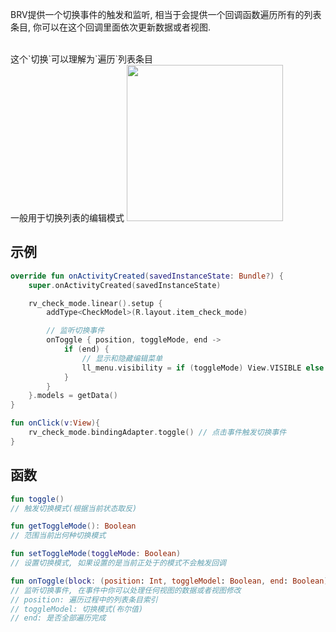 BRV提供一个切换事件的触发和监听, 相当于会提供一个回调函数遍历所有的列表条目, 你可以在这个回调里面依次更新数据或者视图.

<br>
这个`切换`可以理解为`遍历`列表条目

<br>
一般用于切换列表的编辑模式

<img src="https://i.imgur.com/0uYZkXB.gif" width="250"/>

<br>

## 示例
```kotlin
override fun onActivityCreated(savedInstanceState: Bundle?) {
    super.onActivityCreated(savedInstanceState)

    rv_check_mode.linear().setup {
        addType<CheckModel>(R.layout.item_check_mode)

        // 监听切换事件
        onToggle { position, toggleMode, end ->
            if (end) {
                // 显示和隐藏编辑菜单
                ll_menu.visibility = if (toggleMode) View.VISIBLE else View.GONE
            }
        }
    }.models = getData()
}

fun onClick(v:View){
    rv_check_mode.bindingAdapter.toggle() // 点击事件触发切换事件
}

```

## 函数

```kotlin
fun toggle()
// 触发切换模式(根据当前状态取反)

fun getToggleMode(): Boolean
// 范围当前出何种切换模式

fun setToggleMode(toggleMode: Boolean)
// 设置切换模式, 如果设置的是当前正处于的模式不会触发回调

fun onToggle(block: (position: Int, toggleModel: Boolean, end: Boolean) -> Unit)
// 监听切换事件, 在事件中你可以处理任何视图的数据或者视图修改
// position: 遍历过程中的列表条目索引
// toggleModel: 切换模式(布尔值)
// end: 是否全部遍历完成
```

